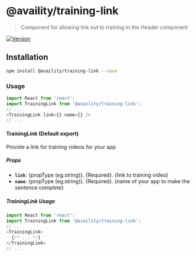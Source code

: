 # @availity/training-link

> Component for allowing link out to training in the Header component

[![Version](https://img.shields.io/npm/v/@availity/training-link.svg?style=for-the-badge)](https://www.npmjs.com/package/@availity/training-link)

## Installation

```bash
npm install @availity/training-link --save
```

### Usage

```javascript
import React from 'react';
import TrainingLink from '@availity/training-link';
// ... 
<TrainingLink link={} name={} />
// ...
```

#### TrainingLink (Default export)
Provide a link for training videos for your app

##### Props

- **`link`**: {propType (eg.string)}. {Required}. {link to training video}
- **`name`**: {propType (eg.string)}. {Required}. {name of your app to make the sentence complete}

##### TrainingLink Usage

```javascript
import React from 'react';
import TrainingLink from '@availity/training-link';
// ... 
<TrainingLink>
  {/* ... */}
</TrainingLink>
// ...
```